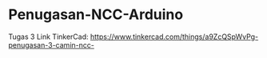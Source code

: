 # Penugasan-NCC-Arduino
Tugas 3
Link TinkerCad: https://www.tinkercad.com/things/a9ZcQSpWvPg-penugasan-3-camin-ncc-
